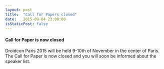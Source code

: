 ```yaml
---
layout: post
title:  "Call for Papers closed"
date:   2015-09-04 23:00:00
isStaticPost: false
---
```

#### Call for Paper is now closed

Droidcon Paris 2015 will be held 9-10th of November in the center of Paris. The Call for Paper is now closed and you will soon be informed about the speaker list.
